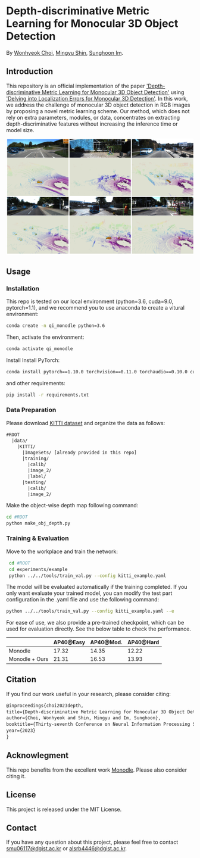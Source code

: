 # Depth-discriminative Metric Learning for Monocular 3D Object Detection

By [Wonhyeok Choi](https://wonhyeok-choi.github.io/), [Mingyu Shin](https://mingyushin.github.io/), [Sunghoon Im](https://sunghoonim.github.io/).


## Introduction

This repository is an official implementation of the paper ['Depth-discriminative Metric Learning
for Monocular 3D Object Detection'](https://openreview.net/forum?id=ZNBblMEP16) using ['Delving into Localization Errors for Monocular 3D Detection'](https://arxiv.org/abs/2103.16237). In this work, we address the challenge of monocular 3D object detection in RGB images by proposing a novel metric learning scheme. Our method, which does not rely on extra parameters, modules, or data, concentrates on extracting depth-discriminative features without increasing the inference time or model size.

<img src="resources/example.jpg" alt="vis" style="zoom:50%;" />




## Usage

### Installation
This repo is tested on our local environment (python=3.6, cuda=9.0, pytorch=1.1), and we recommend you to use anaconda to create a vitural environment:

```bash
conda create -n qi_monodle python=3.6
```
Then, activate the environment:
```bash
conda activate qi_monodle
```

Install  Install PyTorch:

```bash
conda install pytorch==1.10.0 torchvision==0.11.0 torchaudio==0.10.0 cudatoolkit=10.2 -c pytorch
```

and other  requirements:
```bash
pip install -r requirements.txt
```

### Data Preparation
Please download [KITTI dataset](http://www.cvlibs.net/datasets/kitti/eval_object.php?obj_benchmark=3d) and organize the data as follows:

```
#ROOT
  |data/
    |KITTI/
      |ImageSets/ [already provided in this repo]
      |training/
        |calib/
        |image_2/
        |label/
      |testing/
        |calib/
        |image_2/
```

Make the object-wise depth map following command:
```sh
cd #ROOT
python make_obj_depth.py
```

### Training & Evaluation

Move to the workplace and train the network:

```sh
 cd #ROOT
 cd experiments/example
 python ../../tools/train_val.py --config kitti_example.yaml
```
<!-- The model will be evaluated automatically if the training completed. If you only want evaluate your trained model (or the provided [pretrained model](https://drive.google.com/file/d/1jaGdvu_XFn5woX0eJ5I2R6wIcBLVMJV6/view?usp=sharing)) , you can modify the test part configuration in the .yaml file and use the following command: -->

The model will be evaluated automatically if the training completed. If you only want evaluate your trained model, you can modify the test part configuration in the .yaml file and use the following command:

```sh
python ../../tools/train_val.py --config kitti_example.yaml --e
```

For ease of use, we also provide a pre-trained checkpoint, which can be used for evaluation directly. See the below table to check the performance.

|                   | AP40@Easy | AP40@Mod. | AP40@Hard |
| ----------------- | --------- | --------- | --------- |
| Monodle           | 17.32     | 14.35     | 12.22     |
| Monodle + Ours    | 21.31     | 16.53     | 13.93     |

## Citation

If you find our work useful in your research, please consider citing:

```latex
@inproceedings{choi2023depth,
title={Depth-discriminative Metric Learning for Monocular 3D Object Detection},
author={Choi, Wonhyeok and Shin, Mingyu and Im, Sunghoon},
booktitle={Thirty-seventh Conference on Neural Information Processing Systems},
year={2023}
}
```

## Acknowlegment

This repo benefits from the excellent work [Monodle](https://github.com/xinzhuma/monodle). Please also consider citing it.

## License

This project is released under the MIT License.

## Contact

If you have any question about this project, please feel free to contact smu06117@dgist.ac.kr or alsrb4446@dgist.ac.kr.
